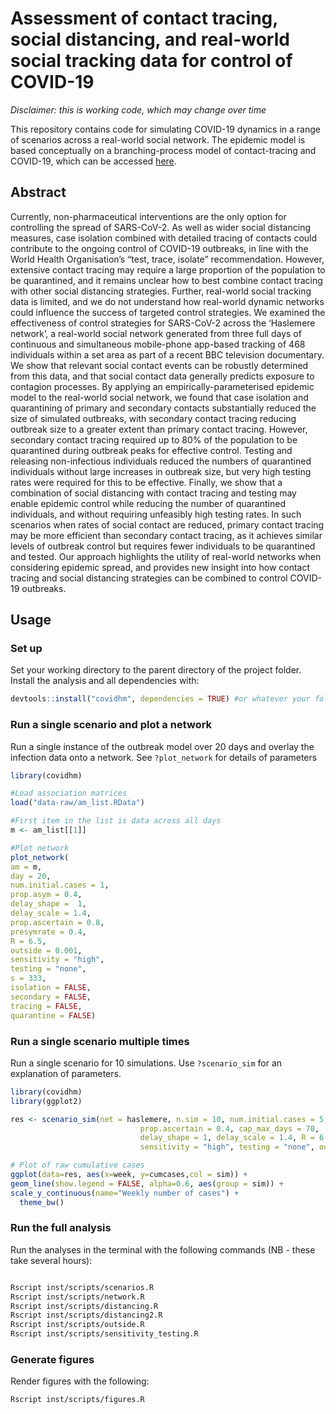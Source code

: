 # Assessment of contact tracing, social distancing, and real-world social tracking data for control of COVID-19 

*Disclaimer: this is working code, which may change over time*

This repository contains code for simulating COVID-19 dynamics in a range of scenarios across a real-world social network. The epidemic model is based conceptually on a branching-process model of contact-tracing and COVID-19, which can be accessed [here](https://github.com/cmmid/ringbp).



## Abstract
Currently, non-pharmaceutical interventions are the only option for controlling the spread of SARS-CoV-2. As well as wider social distancing measures, case isolation combined with detailed tracing of contacts could contribute to the ongoing control of COVID-19 outbreaks, in line with the World Health Organisation’s “test, trace, isolate” recommendation. However, extensive contact tracing may require a large proportion of the population to be quarantined, and it remains unclear how to best combine contact tracing with other social distancing strategies. Further, real-world social tracking data is limited, and we do not understand how real-world dynamic networks could influence the success of targeted control strategies. We examined the effectiveness of control strategies for SARS-CoV-2 across the ‘Haslemere network’, a real-world social network generated from three full days of continuous and simultaneous mobile-phone app-based tracking of 468 individuals within a set area as part of a recent BBC television documentary. We show that relevant social contact events can be robustly determined from this data, and that social contact data generally predicts exposure to contagion processes. By applying an empirically-parameterised epidemic model to the real-world social network, we found that case isolation and quarantining of primary and secondary contacts substantially reduced the size of simulated outbreaks, with secondary contact tracing reducing outbreak size to a greater extent than primary contact tracing. However, secondary contact tracing required up to 80% of the population to be quarantined during outbreak peaks for effective control. Testing and releasing non-infectious individuals reduced the numbers of quarantined individuals without large increases in outbreak size, but very high testing rates were required for this to be effective. Finally, we show that a combination of social distancing with contact tracing and testing may enable epidemic control while reducing the number of quarantined individuals, and without requiring unfeasibly high testing rates. In such scenarios when rates of social contact are reduced, primary contact tracing may be more efficient than secondary contact tracing, as it achieves similar levels of outbreak control but requires fewer individuals to be quarantined and tested. Our approach highlights the utility of real-world networks when considering epidemic spread, and provides new insight into how contact tracing and social distancing strategies can be combined to control COVID-19 outbreaks.

## Usage

### Set up

Set your working directory to the parent directory of the project folder. Install the analysis and all dependencies with: 

```r
devtools::install("covidhm", dependencies = TRUE) #or whatever your folder name is
```


### Run a single scenario and plot a network

Run a single instance of the outbreak model over 20 days and overlay the infection data onto a network. See `?plot_network` for details of parameters

```r
library(covidhm)

#Load association matrices
load("data-raw/am_list.RData")

#First item in the list is data across all days
m <- am_list[[1]]

#Plot network
plot_network(
am = m,
day = 20,
num.initial.cases = 1,
prop.asym = 0.4,
delay_shape =  1,
delay_scale = 1.4,
prop.ascertain = 0.8,
presymrate = 0.4,
R = 6.5,
outside = 0.001,
sensitivity = "high",
testing = "none",
s = 333,
isolation = FALSE,
secondary = FALSE,
tracing = FALSE,
quarantine = FALSE)

```



### Run a single scenario multiple times

Run a single scenario for 10 simulations. Use `?scenario_sim` for an explanation of parameters.

```r
library(covidhm)
library(ggplot2)

res <- scenario_sim(net = haslemere, n.sim = 10, num.initial.cases = 5,prop.asym=0.4,
                             prop.ascertain = 0.4, cap_max_days = 70,
                             delay_shape = 1, delay_scale = 1.4, R = 6.5, presymrate = 0.4, scenario = "nothing",
                             sensitivity = "high", testing = "none", outside = 0.001)

# Plot of raw cumulative cases
ggplot(data=res, aes(x=week, y=cumcases,col = sim)) +
geom_line(show.legend = FALSE, alpha=0.6, aes(group = sim)) +
scale_y_continuous(name="Weekly number of cases") +
  theme_bw()

```

### Run the full analysis

Run the analyses in the terminal with the following commands (NB - these take several hours):

```bash

Rscript inst/scripts/scenarios.R
Rscript inst/scripts/network.R
Rscript inst/scripts/distancing.R
Rscript inst/scripts/distancing2.R
Rscript inst/scripts/outside.R
Rscript inst/scripts/sensitivity_testing.R

```

### Generate figures

Render figures with the following:

```bash
Rscript inst/scripts/figures.R

```
